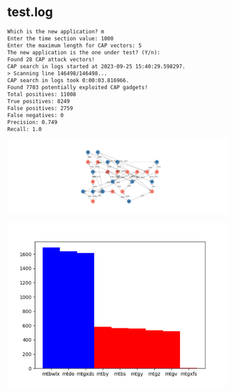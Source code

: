 # test.log

```text
Which is the new application? m
Enter the time section value: 1000
Enter the maximum length for CAP vectors: 5
The new application is the one under test? (Y/n): 
Found 28 CAP attack vectors!
CAP search in logs started at 2023-09-25 15:40:29.598297.
> Scanning line 146498/146498...
CAP search in logs took 0:00:03.816966.
Found 7703 potentially exploited CAP gadgets!
Total positives: 11008
True positives: 8249
False positives: 2759
False negatives: 0
Precision: 0.749
Recall: 1.0
```

![graph](https://github.com/edoardottt/offensive-onos/blob/main/detection/log-analysis/tests/v1/graph1.png)

![distribution](https://github.com/edoardottt/offensive-onos/blob/main/detection/log-analysis/tests/v1/dist1.png)
